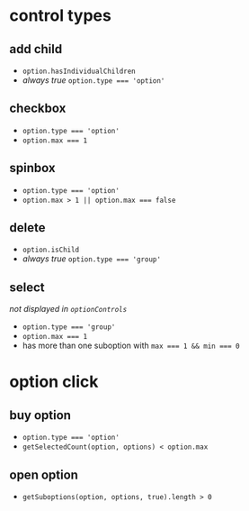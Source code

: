 # control types

## add child
- `option.hasIndividualChildren`
- *always true* `option.type === 'option'`

## checkbox
- `option.type === 'option'`
- `option.max === 1`

## spinbox
- `option.type === 'option'`
- `option.max > 1 || option.max === false`

## delete
- `option.isChild`
- *always true* `option.type === 'group'`

## select
*not displayed in `optionControls`*
- `option.type === 'group'`
- `option.max === 1`
- has more than one suboption with `max === 1 && min === 0`

# option click

## buy option
- `option.type === 'option'`
- `getSelectedCount(option, options) < option.max`

## open option
- `getSuboptions(option, options, true).length > 0`